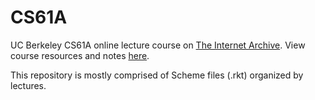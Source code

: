 # CS61A
UC Berkeley CS61A online lecture course on <a href="https://archive.org/details/ucberkeley-webcast-PL3E89002AA9B9879E">The Internet Archive</a>. View course resources and notes <a href="https://people.eecs.berkeley.edu/~bh/61a-pages/">here</a>.

This repository is mostly comprised of Scheme files (.rkt) organized by lectures.
